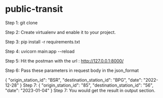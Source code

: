 # public-transit

Step 1: git clone <reop-url>

Step 2: Create virtualenv and enable it to your project.

Step 3: pip install -r requirements.txt

Step 4: uvicorn main:app --reload

Step 5: Hit the postman with the url : http://127.0.0.1:8000/

Step 6: Pass these parameters in request body in the json_format

{
    "origin_station_id": "BSR",
    "destination_station_id": "BPG",
    "date": "2022-12-28"
}
Step 7:
{
    "origin_station_id": "85",
    "destination_station_id": "56",
    "date": "2023-01-04"
}
Step 7: You would get the result in output section.
